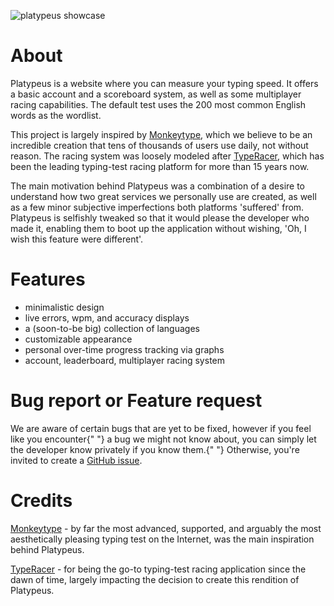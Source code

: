 ![platypeus showcase](https://github.com/user-attachments/assets/ca7e19c4-48c2-495f-813b-7b045a3cb67a)
<br />

# About

Platypeus is a website where you can measure your typing speed. It offers a basic account and a scoreboard system, as well as some multiplayer racing capabilities. The default test uses the 200 most common English words as the wordlist.

This project is largely inspired by [Monkeytype](https://monkeytype.com), which we believe to be an incredible creation that tens of thousands of users use daily, not without reason. The racing system was loosely modeled after [TypeRacer](https://play.typeracer.com), which has been the leading typing-test racing platform for more than 15 years now.

The main motivation behind Platypeus was a combination of a desire to understand how two great services we personally use are created, as well as a few minor subjective imperfections both platforms 'suffered' from. Platypeus is selfishly tweaked so that it would please the developer who made it, enabling them to boot up the application without wishing, 'Oh, I wish this feature were different'.

# Features

- minimalistic design
- live errors, wpm, and accuracy displays
- a (soon-to-be big) collection of languages
- customizable appearance
- personal over-time progress tracking via graphs
- account, leaderboard, multiplayer racing system

# Bug report or Feature request

We are aware of certain bugs that are yet to be fixed, however if you feel like you encounter{" "}
a bug we might not know about, you can simply let the developer know privately if you know them.{" "}
Otherwise, you're invited to create a [GitHub issue](https://github.com/dsrtmc/platypeus/issues).

# Credits

[Monkeytype](https://monkeytype.com) - by far the most advanced, supported, and arguably the most aesthetically pleasing typing test on the Internet, was the main inspiration behind Platypeus.

[TypeRacer](https://play.typeracer.com) - for being the go-to typing-test racing application since the dawn of time, largely impacting the decision to create this rendition of Platypeus.
